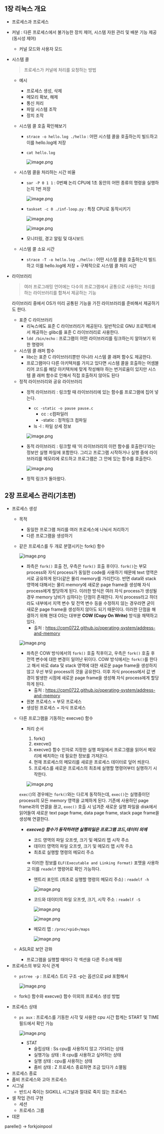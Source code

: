 ## 1장 리눅스 개요

- 프로세스과 프로세스
- 커널 : 다른 프로세스에서 불가능한 장치 제어, 시스템 자원 관리 및 배분 기능 제공 (동시성 제어)
    - 커널 모드와 사용자 모드
- 시스템 콜
    
    > 프로세스가 커널에 처리를 요청하는 방법
    > 
    - 예시
        - 프로세스 생성, 삭제
        - 메모리 확보, 해제
        - 통신 처리
        - 파일 시스템 조작
        - 장치 조작
    - 시스템 콜 호출 확인해보기
        - `strace -o hello.log ./hello`   : 어떤 시스템 콜을 호출하는지 빌드하고 이를 hello.log에 저장
        - `cat hello.log`
            
            ![image.png](https://prod-files-secure.s3.us-west-2.amazonaws.com/137bc5c7-5be4-4ef9-82b3-d4f8af082731/134ed04c-3e11-40a8-a847-bb87aa610158/image.png)
            
    - 시스템 콜을 처리하는 시간 비율
        - `sar -P 0 1 1`  : 0번째 논리 CPU에 1초 동안의 어떤 종류의 명령을 실행하는지 1번 저장
            
            ![image.png](https://prod-files-secure.s3.us-west-2.amazonaws.com/137bc5c7-5be4-4ef9-82b3-d4f8af082731/c3f1e092-17a3-4aed-8d91-9239695da886/image.png)
            
        - `taskset -c 0 ./inf-loop.py`  : 특정 CPU로 동작시키기
            
            ![image.png](https://prod-files-secure.s3.us-west-2.amazonaws.com/137bc5c7-5be4-4ef9-82b3-d4f8af082731/71897f32-2200-4d81-8179-9a5c0694475b/image.png)
            
            ![image.png](https://prod-files-secure.s3.us-west-2.amazonaws.com/137bc5c7-5be4-4ef9-82b3-d4f8af082731/a3ee33c9-7031-4c50-8293-94a1972841c3/image.png)
            
        - 모니터링, 경고 알림 및 대시보드
    - 시스템 콜 소요 시간
        - `strace -T -o hello.log ./hello`   : 어떤 시스템 콜을 호출하는지 빌드하고 이를 hello.log에 저장 + 구체적으로 시스템 콜 처리 시간
- 라이브러리
    
    > 여러 프로그래밍 언어에는 다수의 프로그램에서 공통으로 사용하는 처리를 하는 라이브러리를 합쳐서 제공하는 기능
    > 
    
    라이브러리 중에서 OS가 미리 공통된 기능을 가진 라이브러리를 준비해서 제공하기도 한다.
    
    - 표준 C 라이브러리
        - 리눅스에도 표준 C 라이브러리가 제공된다. 일반적으로 GNU 프로젝트에서 제공하는 glibc를 표준 C 라이브러리로 사용한다.
        - `ldd /bin/echo` : 프로그램이 어떤 라이브러리를 링크하는지 알아보기 위한 명령어
    - 시스템 콜 래퍼 함수
        - libc는 표준 C 라이브러리뿐만 아니라 시스템 콜 래퍼 함수도 제공한다.
        - 프로그램마다 다른 아키텍처를 가지고 있다면 시스템 콜을 호출하는 어셈블리어 코드를 해당 아키텍처에 맞게 작성해야 하는 번거로움이 있지만 시스템 콜 래퍼 함수로 인해서 직접 호출하지 않아도 된다
    - 정적 라이브러리와 공유 라이브러리
        - 정적 라이브러리 : 링크할 때 라이브러리에 있는 함수를 프로그램에 집어 넣는다.
            - `cc -static -o pause pause.c`
                - cc : c컴파일러
                - -static : 정적링크 컴파일
            - ls -l : 파일 상세 정보
            
            ![image.png](https://prod-files-secure.s3.us-west-2.amazonaws.com/137bc5c7-5be4-4ef9-82b3-d4f8af082731/cba00ab5-5751-4fb9-a0f2-ecc5f7e8911a/image.png)
            
        - 동적 라이브러리 : 링크할 때 ‘이 라이브러리의 이런 함수를 호출한다’라는 정보만 실행 파일에 포함한다. 그리고 프로그램 시작하거나 실행 중에 라이브러리를 메모리에 로드하고 프로그램은 그 안에 있는 함수를 호출한다.
            
            ![image.png](https://prod-files-secure.s3.us-west-2.amazonaws.com/137bc5c7-5be4-4ef9-82b3-d4f8af082731/e9095d67-d826-4db0-a2a5-a646bae4ead6/image.png)
            
        - 정적 링크가 돌아왔다.

## 2장 프로세스 관리(기초편)

- 프로세스 생성
    - 목적
        - 동일한 프로그램 처리를 여러 프로세스에 나눠서 처리하기
        - 다른 프로그램을 생성하기
    - 같은 프로세스를 두 개로 분열시키는 fork() 함수
        
        ![image.png](https://prod-files-secure.s3.us-west-2.amazonaws.com/137bc5c7-5be4-4ef9-82b3-d4f8af082731/9d8333fd-f59f-406d-8a9c-e58d0f089843/image.png)
        
        - 좌측은 `fork()` 호출 전, 우측은 `fork()` 호출 후이다. `fork()`는 부모 process와 자식 process가 동일한 code를 사용하기 때문에 text 영역은 서로 공유하게 된다(같은 물리 memory를 가리킨다). 반면 data와 stack 영역에 대해서는 물리 memory에 새로운 page frame을 생성해 자식 process에게 할당하게 된다. 이러한 방식은 여러 자식 process가 생성될 경우 memory 낭비가 심하다는 단점이 존재한다. 자식 process라고 하더라도 내부에서 지역 변수 및 전역 변수 등을 수정하지 않는 경우라면 굳이 새로운 page frame을 생성하지 않아도 되기 때문이다. 이러한 단점을 해결하기 위해 현대 OS는 대부분 **COW (Copy On Write)** 방식을 채택하고 있다.
            - 출처 : https://cpm0722.github.io/operating-system/address-and-memory
        
        ![image.png](https://prod-files-secure.s3.us-west-2.amazonaws.com/137bc5c7-5be4-4ef9-82b3-d4f8af082731/b59ffdc5-ef77-425e-8cfc-71fb4d140a34/image.png)
        
        - 좌측은 COW 방식에서의 `fork()` 호출 직후이고, 우측은 `fork()` 호출 후 전역 변수에 대한 변경이 일어난 뒤이다. COW 방식에서는 `fork()`를 한다고 해서 바로 data 및 stack 영역에 대한 새로운 page frame을 생성하지 않고 우선 부모 process의 것을 공유한다. 이후 자식 process에서 값 변경이 발생한 시점에 새로운 page frame을 생성해 자식 process에게 할당하게 된다.
            - 출처 : https://cpm0722.github.io/operating-system/address-and-memory
        - 원본 프로세스 = 부모 프로세스
        - 생성된 프로세스 = 자식 프로세스
    - 다른 프로그램을 기동하는 execve() 함수
        - 처리 순서
            1. fork()
            2. execve() 
            3. execve() 함수 인자로 지정한 실행 파일에서 프로그램을 읽어서 메모리에 배치하는 데 필요한 정보를 가져온다.
            4. 현재 프로세스의 메모리를 새로운 프로세스 데이터로 덮어 씌운다.
            5. 프로세스를 새로운 프로세스의 최초에 실행할 명령어부터 실행하기 시작한다.
            
            ![image.png](https://prod-files-secure.s3.us-west-2.amazonaws.com/137bc5c7-5be4-4ef9-82b3-d4f8af082731/34e0177d-5ef7-499d-a67e-0ebb250e2a15/image.png)
            
        
        `exec(`)의 경우에는 `fork()`와는 다르게 동작하는데, `exec()`는 실행중이던 process의 모든 memory 영역을 교체하게 된다. 기존에 사용하던 page frame과의 연결을 끊고, `exec()` 호출 시 넘겨준 새로운 실행 파일을 disk에서 읽어들여 새로운 text page frame, data page frame, stack page frame을 생성해 연결한다.
        
        - ***execve() 함수가 동작하려면 실행파일은 프로그램 코드,데이터 외에***
            - 코드 영역의 파일 오프셋, 크기 및 메모리 맵 시작 주소
            - 데이터 영역의 파일 오프셋, 크기 및 메모리 맵 시작 주소
            - 최초로 실행할 명령의 메모리 주소
            
            ⇒ 이러한 정보를 `ELF(Executable and Linking Format)` 포맷을 사용하고 이를 `readelf` 명령어로 확인 가능하다. 
            
            - 엔트리 포인트 (최초로 실행할 명령의 메모리 주소) : `readelf -h`
                
                ![image.png](https://prod-files-secure.s3.us-west-2.amazonaws.com/137bc5c7-5be4-4ef9-82b3-d4f8af082731/4cc12937-9f24-4682-b18a-2db98a2a6617/image.png)
                
            - 코드와 데이터의 파일 오프셋, 크기, 시작 주소 : `readelf -S`
                
                ![image.png](https://prod-files-secure.s3.us-west-2.amazonaws.com/137bc5c7-5be4-4ef9-82b3-d4f8af082731/36f9d1a2-1d2f-48e1-a75b-e39d8562e7c3/image.png)
                
                ![image.png](https://prod-files-secure.s3.us-west-2.amazonaws.com/137bc5c7-5be4-4ef9-82b3-d4f8af082731/91c44499-9b55-4ba0-9bc0-94527bcb4cda/image.png)
                
            - 메모리 맵 : `/proc/<pid>/maps`
                
                ![image.png](https://prod-files-secure.s3.us-west-2.amazonaws.com/137bc5c7-5be4-4ef9-82b3-d4f8af082731/ee339722-3dc8-4f76-acdc-d78fcb545854/image.png)
                
    - ASLR로 보안 강화
        - 프로그램을 실행할 때마다 각 섹션을 다른 주소에 매핑
- 프로세스의 부모 자식 관계
    - `pstree -p` : 프로세스 트리 구조 -p는 옵션으로 pid 포함해서
        
        ![image.png](https://prod-files-secure.s3.us-west-2.amazonaws.com/137bc5c7-5be4-4ef9-82b3-d4f8af082731/d00cc404-dd2e-4cc0-938c-d2839c098c29/image.png)
        
    - fork() 함수와 execve() 함수 이외의 프로세스 생성 방법
- 프로세스 상태
    - `ps aux` : 프로세스를 기동한 시각 및 사용한 cpu 시간 합계는 START 및 TIME 필드에서 확인 가능
        
        ![image.png](https://prod-files-secure.s3.us-west-2.amazonaws.com/137bc5c7-5be4-4ef9-82b3-d4f8af082731/55e7602a-2b9a-41af-a699-36e25febdd6d/image.png)
        
        - STAT
            - 슬립상태 : Ss cpu를 사용하지 않고 기다리는 상태
            - 실행가능 상태 : R cpu를 사용하고 싶어하는 상태
            - 실행 상태 : cpu를 사용하는 상태
            - 좀비 상태 : Z 프로세스 종료하면 조금 있다가 소멸됨
- 프로세스 종료
- 좀비 프로세스와 고아 프로세스
- 시그널
    - 반드시 죽이는 SIGKILL 시그널과 절대로 죽지 않는 프로세스
- 셀 작업 관리 구현
    - 세션
    - 프로세스 그룹
- 데몬

parelle() → forkjoinpool
